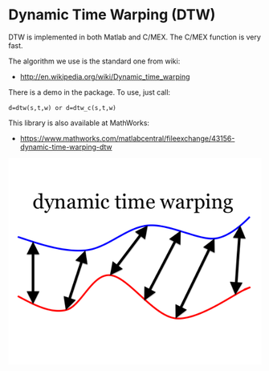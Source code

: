 # Dynamic Time Warping (DTW)

DTW is implemented in both Matlab and C/MEX. The C/MEX function is very fast.

The algorithm we use is the standard one from wiki:
* http://en.wikipedia.org/wiki/Dynamic_time_warping

There is a demo in the package. To use, just call:
```
d=dtw(s,t,w) or d=dtw_c(s,t,w)
```

This library is also available at MathWorks:
* https://www.mathworks.com/matlabcentral/fileexchange/43156-dynamic-time-warping-dtw

![dtw](resources/dtw.jpg)